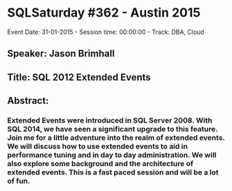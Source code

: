 # SQLSaturday #362 - Austin 2015
Event Date: 31-01-2015 - Session time: 00:00:00 - Track: DBA, Cloud
## Speaker: Jason Brimhall
## Title: SQL 2012 Extended Events
## Abstract:
### Extended Events were introduced in SQL Server 2008.  With SQL 2014, we have seen a significant upgrade to this feature.  Join me for a little adventure into the realm of extended events.  We will discuss how to use extended events to aid in performance tuning and in day to day administration.  We will also explore some background and the architecture of extended events.  This is a fast paced session and will be a lot of fun.
